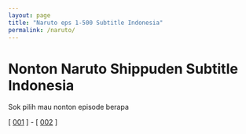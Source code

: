 ```yaml
---
layout: page
title: "Naruto eps 1-500 Subtitle Indonesia"
permalink: /naruto/
---
```


# Nonton Naruto Shippuden Subtitle Indonesia
Sok pilih mau nonton episode berapa

[ [001](/diah/001) ] - [ [002](/diah/002) ] 
